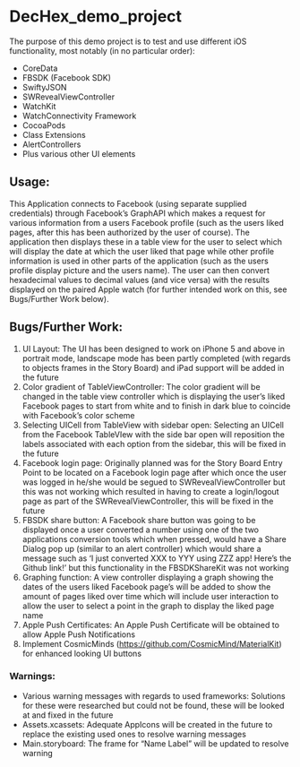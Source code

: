 # DecHex_demo_project
The purpose of this demo project is to test and use different iOS functionality, most notably (in no particular order):
- CoreData
- FBSDK (Facebook SDK)
- SwiftyJSON
- SWRevealViewController
- WatchKit
- WatchConnectivity Framework
- CocoaPods
- Class Extensions
- AlertControllers
- Plus various other UI elements

## Usage:
This Application connects to Facebook (using separate supplied credentials) through Facebook’s GraphAPI which makes a request for various information from a users Facebook profile (such as the users liked pages, after this has been authorized by the user of course). The application then displays these in a table view for the user to select which will display the date at which the user liked that page while other profile information is used in other parts of the application (such as the users profile display picture and the users name). The user can then convert hexadecimal values to decimal values (and vice versa) with the results displayed on the paired Apple watch (for further intended work on this, see Bugs/Further Work below). 

## Bugs/Further Work: 	
1. UI Layout: The UI has been designed to work on iPhone 5 and above in portrait mode, landscape mode has been partly completed (with regards to objects frames in the Story Board) and iPad support will be added in the future
2. Color gradient of TableViewController: The color gradient will be changed in the table view controller which is displaying the user’s liked Facebook pages to start from white and to finish in dark blue to coincide with Facebook’s color scheme
3. Selecting UICell from TableView with sidebar open: Selecting an UICell from the Facebook TableVIew with the side bar open will reposition the labels associated with each option from the sidebar, this will be fixed in the future 
4. Facebook login page: Originally planned was for the Story Board Entry Point to be located on a Facebook login page after which once the user was logged in he/she would be segued to SWRevealViewController but this was not working which resulted in having to create a login/logout page as part of the SWRevealViewController, this will be fixed in the future
5. FBSDK share button: A Facebook share button was going to be displayed once a user converted a number using one of the two applications conversion tools which when pressed, would have a Share Dialog pop up (similar to an alert controller) which would share a message such as ‘I just converted XXX to YYY using ZZZ app! Here’s the Github link!’ but this functionality in the FBSDKShareKit was not working
6. Graphing function: A view controller displaying a graph showing the dates of the users liked Facebook page’s will be added to show the amount of pages liked over time which will include user interaction to allow the user to select a point in the graph to display the liked page name
7. Apple Push Certificates: An Apple Push Certificate will be obtained to allow Apple Push Notifications
8. Implement CosmicMinds (https://github.com/CosmicMind/MaterialKit) for enhanced looking UI buttons

### Warnings:
- Various warning messages with regards to used frameworks: Solutions for these were researched but could not be found, these will be looked at and fixed in the future
- Assets.xcassets: Adequate AppIcons will be created in the future to replace the existing used ones to resolve warning messages
- Main.storyboard: The frame for “Name Label” will be updated to resolve warning
